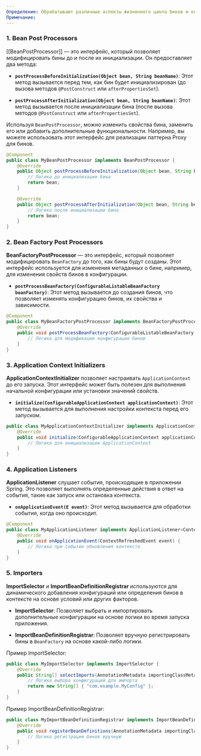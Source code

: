 ```yaml
---
Определение: Обрабатывают различные аспекты жизненного цикла бинов и конфигурации контейнера
Примечание:
---
```

### 1. **Bean Post Processors**

[[BeanPostProcessor]] — это интерфейс, который позволяет модифицировать бины до и после их инициализации. Он предоставляет два метода:

- **`postProcessBeforeInitialization(Object bean, String beanName)`**: Этот метод вызывается перед тем, как бин будет инициализирован (до вызова методов `@PostConstruct` или `afterPropertiesSet`).
    
- **`postProcessAfterInitialization(Object bean, String beanName)`**: Этот метод вызывается после инициализации бина (после вызова методов `@PostConstruct` или `afterPropertiesSet`).
    

Используя `BeanPostProcessor`, можно изменить свойства бина, заменить его или добавить дополнительные функциональности. Например, вы можете использовать этот интерфейс для реализации паттерна Proxy для бинов.

```java
@Component
public class MyBeanPostProcessor implements BeanPostProcessor {
    @Override
    public Object postProcessBeforeInitialization(Object bean, String beanName) throws BeansException {
        // Логика до инициализации бина
        return bean;
    }

    @Override
    public Object postProcessAfterInitialization(Object bean, String beanName) throws BeansException {
        // Логика после инициализации бина
        return bean;
    }
}
```

### 2. **Bean Factory Post Processors**

**BeanFactoryPostProcessor** — это интерфейс, который позволяет модифицировать `BeanFactory` до того, как бины будут созданы. Этот интерфейс используется для изменения метаданных о бине, например, для изменения свойств бинов в конфигурации.

- **`postProcessBeanFactory(ConfigurableListableBeanFactory beanFactory)`**: Этот метод вызывается до создания бинов, что позволяет изменять конфигурацию бинов, их свойства и зависимости.

```java
@Component
public class MyBeanFactoryPostProcessor implements BeanFactoryPostProcessor {
    @Override
    public void postProcessBeanFactory(ConfigurableListableBeanFactory beanFactory) throws BeansException {
        // Логика для модификации конфигурации бинов
    }
}
```

### 3. **Application Context Initializers**

**ApplicationContextInitializer** позволяет настраивать `ApplicationContext` до его запуска. Этот интерфейс может быть полезен для выполнения начальной конфигурации или установки значений свойств.

- **`initialize(ConfigurableApplicationContext applicationContext)`**: Этот метод вызывается для выполнения настройки контекста перед его запуском.

```java
public class MyApplicationContextInitializer implements ApplicationContextInitializer<ConfigurableApplicationContext> {
    @Override
    public void initialize(ConfigurableApplicationContext applicationContext) {
        // Логика для инициализации ApplicationContext
    }
}
```

### 4. **Application Listeners**

**ApplicationListener** слушает события, происходящие в приложении Spring. Это позволяет выполнять определенные действия в ответ на события, такие как запуск или остановка контекста.

- **`onApplicationEvent(E event)`**: Этот метод вызывается для обработки события, когда оно происходит.

```java
@Component
public class MyApplicationListener implements ApplicationListener<ContextRefreshedEvent> {
    @Override
    public void onApplicationEvent(ContextRefreshedEvent event) {
        // Логика при событии обновления контекста
    }
}
```

### 5. **Importers**

**ImportSelector** и **ImportBeanDefinitionRegistrar** используются для динамического добавления конфигураций или определения бинов в контексте на основе условий или других факторов.

- **ImportSelector**: Позволяет выбрать и импортировать дополнительные конфигурации на основе логики во время запуска приложения.
    
- **ImportBeanDefinitionRegistrar**: Позволяет вручную регистрировать бины в `BeanFactory` на основе какой-либо логики.

Пример ImportSelector:

```java
public class MyImportSelector implements ImportSelector {
    @Override
    public String[] selectImports(AnnotationMetadata importingClassMetadata) {
        // Логика выбора конфигураций для импорта
        return new String[] { "com.example.MyConfig" };
    }
}
```

Пример ImportBeanDefinitionRegistrar:

```java
public class MyImportBeanDefinitionRegistrar implements ImportBeanDefinitionRegistrar {
    @Override
    public void registerBeanDefinitions(AnnotationMetadata importingClassMetadata, BeanDefinitionRegistry registry) {
        // Логика регистрации бинов вручную
    }
}
```

